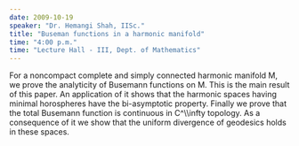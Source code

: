 ```yaml
---
date: 2009-10-19
speaker: "Dr. Hemangi Shah, IISc."
title: "Buseman functions in a harmonic manifold"
time: "4:00 p.m." 
time: "Lecture Hall - III, Dept. of Mathematics"
---
```

For a noncompact complete and simply connected harmonic manifold M, we prove the analyticity of Busemann functions on M. This is the main result of this paper. An application of it shows that the harmonic spaces having minimal horospheres have the bi-asymptotic property. Finally we prove that the total Busemann function is continuous in C^\\\\infty topology. As a consequence of it we show that the uniform divergence of geodesics holds in these spaces.
